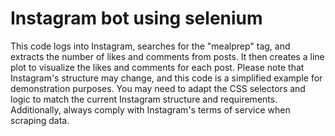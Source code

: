 # Instagram bot using selenium
This code logs into Instagram, searches for the "mealprep" tag, and extracts the number of likes and comments from posts. It then creates a line plot to visualize the likes and comments for each post. Please note that Instagram's structure may change, and this code is a simplified example for demonstration purposes. You may need to adapt the CSS selectors and logic to match the current Instagram structure and requirements. Additionally, always comply with Instagram's terms of service when scraping data.
